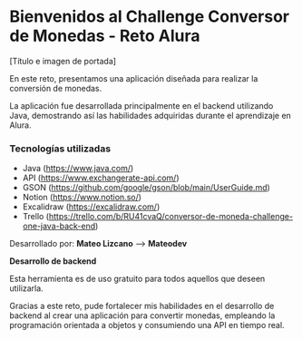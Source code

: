 # Bienvenidos al Challenge Conversor de Monedas - Reto Alura

[Título e imagen de portada]

En este reto, presentamos una aplicación diseñada para realizar la conversión de monedas.

La aplicación fue desarrollada principalmente en el backend utilizando Java, demostrando así las habilidades adquiridas durante el aprendizaje en Alura.

### Tecnologías utilizadas
- Java (https://www.java.com/)
- API (https://www.exchangerate-api.com/)
- GSON (https://github.com/google/gson/blob/main/UserGuide.md)
- Notion (https://www.notion.so/)
- Excalidraw (https://excalidraw.com/)
- Trello (https://trello.com/b/RU41cvaQ/conversor-de-moneda-challenge-one-java-back-end)

Desarrollado por: **Mateo Lizcano** --> **Mateodev**

**Desarrollo de backend**

Esta herramienta es de uso gratuito para todos aquellos que deseen utilizarla.

Gracias a este reto, pude fortalecer mis habilidades en el desarrollo de backend al crear una aplicación para convertir monedas, empleando la programación orientada a objetos y consumiendo una API en tiempo real. 
